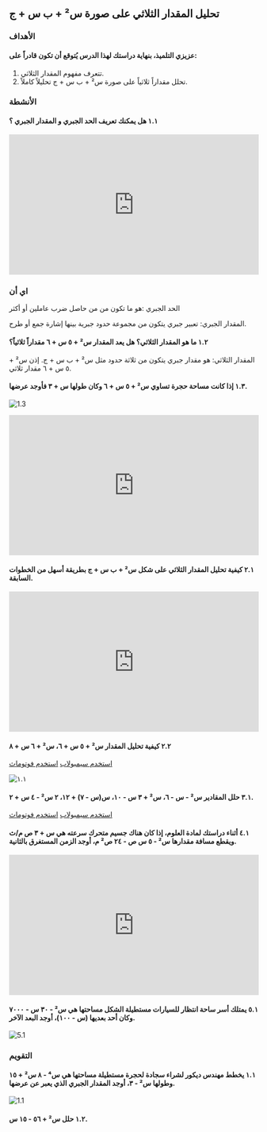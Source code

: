## تحليل المقدار الثلاثي على صورة س² + ب س + ج

### الأهداف

#### عزيزي التلميذ، بنهاية دراستك لهذا الدرس يُتوقع أن تكون قادراً على:

1. تتعرف مفهوم المقدار الثلاثي.
2. تحلل مقداراً ثلاثياً على صورة س² + ب س + ج تحليلاً كاملاً.

### الأنشطة

#### ١.١ هل يمكنك تعريف الحد الجبري و المقدار الجبري ؟

<div style="position: relative; padding-bottom: 56.25%; height: 0; overflow: hidden; z-index: 0;">
  <iframe style="position: absolute; top: 0; left: 0; width: 100%; height: 100%;" src="https://www.youtube.com/embed/JbxvAh9-peU" frameborder="0" allow="accelerometer; autoplay; clipboard-write; encrypted-media; gyroscope; picture-in-picture" allowfullscreen></iframe>
</div>

### اي أن

الحد الجبري :هو ما تكون من من حاصل ضرب عاملين أو أكثر

المقدار الجبري: تعبير جبري يتكون من مجموعة حدود جبرية بينها إشارة جمع أو طرح.

#### ١.٢ ما هو المقدار الثلاثي؟ هل يعد المقدار س² + ٥ س + ٦ مقداراً ثلاثياً؟

المقدار الثلاثي: هو مقدار جبري يتكون من ثلاثة حدود مثل س² + ب س + ج. إذن س² + ٥ س + ٦ مقدار ثلاثي.

#### ١.٣ إذا كانت مساحة حجرة تساوي س² + ٥ س + ٦ وكان طولها س + ٣ فأوجد عرضها.

![1.3](https://hgtvhome.sndimg.com/content/dam/images/hgtv/fullset/2023/7/19/3/DOTY2023_Dramatic-Before-And-Afters_Hidden-Hills-11.jpg.rend.hgtvcom.1280.720.suffix/1689786863909.jpeg)

<div style="position: relative; padding-bottom: 56.25%; height: 0; overflow: hidden;">
  <iframe style="position: absolute; top: 0; left: 0; width: 100%; height: 100%;" src="https://www.youtube.com/embed/nlK8jQ1VdAY" frameborder="0" allow="accelerometer; autoplay; clipboard-write; encrypted-media; gyroscope; picture-in-picture" allowfullscreen></iframe>
</div>

#### ٢.١ كيفية تحليل المقدار الثلاثي على شكل س² + ب س + ج بطريقة أسهل من الخطوات السابقة.

<div style="position: relative; padding-bottom: 56.25%; height: 0; overflow: hidden;">
  <iframe style="position: absolute; top: 0; left: 0; width: 100%; height: 100%;" src="https://www.youtube.com/embed/uhA1DSCB6ZY" frameborder="0" allow="accelerometer; autoplay; clipboard-write; encrypted-media; gyroscope; picture-in-picture" allowfullscreen></iframe>
</div>

#### ٢.٢ كيفية تحليل المقدار س² + ٥ س + ٦، س² + ٦ س + ٨

<a href="https://ar.symbolab.com/" target="_blank">استخدم سيمبولاب</a>
<a href="https://photomath.com/install/" target="_blank">استخدم فوتوماث</a>

![١.١](https://ai.egyafrica.com/wp-content/uploads/2024/02/%D8%AA%D8%AD%D9%84%D9%8A%D9%84-%D8%A7%D9%84%D9%85%D9%82%D8%AF%D8%A7%D8%B1-%D8%A7%D9%84%D8%AB%D9%84%D8%A7%D8%AB%D9%8A-%D8%A7%D9%84%D8%BA%D9%8A%D8%B1-%D8%A7%D9%84%D8%A8%D8%B3%D9%8A%D8%B7-%D9%81%D9%8A-%D8%A7%D9%84%D8%AC%D8%A8%D8%B1-%D9%84%D9%84%D8%B5%D9%81-%D8%A7%D9%84%D8%AB%D8%A7%D9%86%D9%8A-%D8%A7%D9%84%D8%A5%D8%B9%D8%AF%D8%A7%D8%AF%D9%8A.png)

#### ٣.١ حلل المقادير س² - س - ٦، س² + ٣ س - ١٠، س(س - ٧) + ١٢، ٢ س² - ٤ س + ٢.

<a href="https://ar.symbolab.com/" target="_blank">استخدم سيمبولاب</a>
<a href="https://photomath.com/install/" target="_blank">استخدم فوتوماث</a>

#### ٤.١ أثناء دراستك لمادة العلوم، إذا كان هناك جسيم متحرك سرعته هي س + ٣ ص م/ث ويقطع مسافة مقدارها س² - ٥ س ص - ٢٤ ص² م، أوجد الزمن المستغرق بالثانية.

<div style="position: relative; padding-bottom: 56.25%; height: 0; overflow: hidden;">
  <iframe style="position: absolute; top: 0; left: 0; width: 100%; height: 100%;" src="https://www.youtube.com/embed/lz-sasMilhg" frameborder="0" allow="accelerometer; autoplay; clipboard-write; encrypted-media; gyroscope; picture-in-picture" allowfullscreen></iframe>
</div>

#### ٥.١ يمتلك أسر ساحة انتظار للسيارات مستطيلة الشكل مساحتها هي س² - ٣٠ س - ٧٠٠٠ وكان أحد بعديها (س - ١٠٠)، أوجد البعد الآخر.

![5.1](https://assets-prd.raicore.com/-/media/project/rai-amsterdam/intertraffic/news/2022/parkingshape1-550-x-300-px.png?h=300&iar=0&w=550&rev=cb95d922f0984100ba4515d55baca3b0&extension=,webp&hash=643D7E1F1F3FD4BC9C577BEAEC3F7DCD)

### التقويم

#### ١.١ يخطط مهندس ديكور لشراء سجادة لحجرة مستطيلة مساحتها هي س⁴ - ٨ س² + ١٥ وطولها س² - ٣، أوجد المقدار الجبري الذي يعبر عن عرضها.

![1.1](https://westerndistributors.com.au/wp-content/uploads/2024/04/Plush-carpets-scaled.jpg)

#### ١.٢ حلل س² + ٥٦ - ١٥ س.
